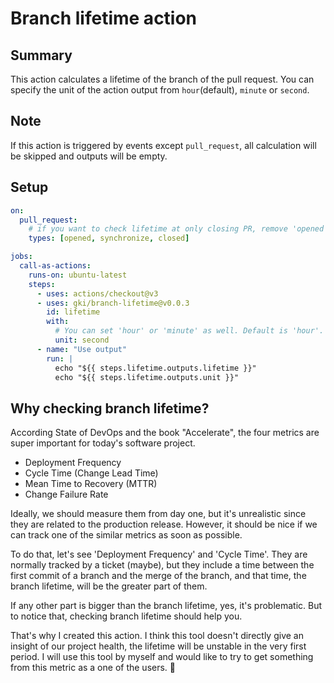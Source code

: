 # Branch lifetime action

## Summary

This action calculates a lifetime of the branch of the pull request.
You can specify the unit of the action output from `hour`(default), `minute` or `second`.

## Note

If this action is triggered by events except `pull_request`, all calculation will be skipped and outputs will be empty.

## Setup

```yml
on:
  pull_request:
    # if you want to check lifetime at only closing PR, remove 'opened' and 'synchronize'.
    types: [opened, synchronize, closed]

jobs:
  call-as-actions:
    runs-on: ubuntu-latest
    steps:
      - uses: actions/checkout@v3
      - uses: gki/branch-lifetime@v0.0.3
        id: lifetime
        with:
          # You can set 'hour' or 'minute' as well. Default is 'hour'.
          unit: second
      - name: "Use output"
        run: |
          echo "${{ steps.lifetime.outputs.lifetime }}"
          echo "${{ steps.lifetime.outputs.unit }}"
```

## Why checking branch lifetime?

According State of DevOps and the book "Accelerate", the four metrics are super important for today's software project.

- Deployment Frequency
- Cycle Time (Change Lead Time)
- Mean Time to Recovery (MTTR)
- Change Failure Rate

Ideally, we should measure them from day one, but it's unrealistic since they are related to the production release.
However, it should be nice if we can track one of the similar metrics as soon as possible.

To do that, let's see 'Deployment Frequency' and 'Cycle Time'. They are normally tracked by a ticket (maybe), but they include a time between the first commit of a branch and the merge of the branch, and that time, the branch lifetime, will be the greater part of them.

If any other part is bigger than the branch lifetime, yes, it's problematic. But to notice that, checking branch lifetime should help you.

That's why I created this action. I think this tool doesn't directly give an insight of our project health, the lifetime will be unstable in the very first period. I will use this tool by myself and would like to try to get something from this metric as a one of the users. 🤞
